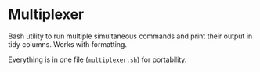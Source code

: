 # Multiplexer
Bash utility to run multiple simultaneous commands and print their output in tidy columns. Works with formatting.

Everything is in one file (`multiplexer.sh`) for portability.
